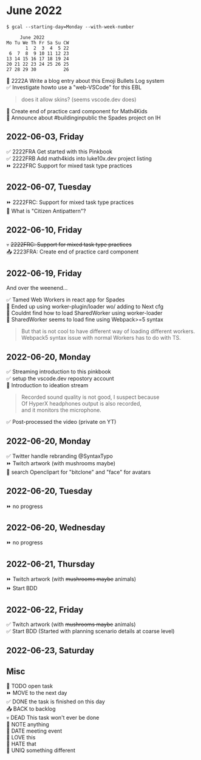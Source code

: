 June 2022
=========
 
    $ gcal --starting-day=Monday --with-week-number

         June 2022
    Mo Tu We Th Fr Sa Su CW
           1  2  3  4  5 22
     6  7  8  9 10 11 12 23
    13 14 15 16 17 18 19 24
    20 21 22 23 24 25 26 25
    27 28 29 30          26

🔲 2222A Write a blog entry about this Emoji Bullets Log system  
✅ Investigate howto use a "web-VSCode" for this EBL  
> does it allow skins? (seems vscode.dev does)  

🔲 Create end of practice card component for Math4Kids  
🔲 Announce about #buildinginpublic the Spades project on IH  

2022-06-03, Friday
------------------

✅ 2222FRA Get started with this Pinkbook  
✅ 2222FRB Add math4kids into luke10x.dev project listing  
⏩ 2222FRC Support for mixed task type practices  


2022-06-07, Tuesday
-------------------

⏩ 2222FRC: Support for mixed task type practices  
📌 What is "Citizen Antipattern"?  


2022-06-10, Friday
------------------

💀 ~~2222FRC: Support for mixed task type practices~~  
📤 2223FRA: Create end of practice card component  


2022-06-19, Friday
------------------

And over the weenend...  

✅ Tamed Web Workers in react app for Spades  
📌 Ended up using worker-plugin/loader wo/ adding to Next cfg  
📌 Couldnt find how to load SharedWorker using worker-loader  
📌 SharedWorker seems to load fine using Webpack>=5 syntax  
> But that is not cool to have different way of loading different workers.  
> Webpack5 syntax issue with normal Workers has to do with TS.  

2022-06-20, Monday
------------------

✅ Streaming introduction to this pinkbook  
✅ setup the vscode.dev repostory account  
📌 Introduction to ideation stream  
> Recorded sound quality is not good, I suspect because  
> Of HyperX headphones output is also recorded,  
> and it monitors the microphone.  

✅ Post-processed the video (private on YT)  

2022-06-20, Monday
------------------

✅ Twitter handle rebranding @SyntaxTypo  
⏩ Twitch artwork (with mushrooms maybe)  
📌 search Openclipart for "bitclone" and "face" for avatars  

2022-06-20, Tuesday
------------------

⏩ no progress  


2022-06-20, Wednesday  
---------------------

⏩ no progress  

2022-06-21, Thursday
--------------------

⏩ Twitch artwork (with ~~mushrooms maybe~~ animals)  
⏩ Start BDD  


2022-06-22, Friday
--------------------

✅ Twitch artwork (with ~~mushrooms maybe~~ animals)  
✅ Start BDD (Started with planning scenario details at coarse level)  

2022-06-23, Saturday
--------------------



Misc
----

🔲 TODO open task  
⏩ MOVE to the next day  
✅ DONE the task is finished on this day  
📤 BACK to backlog  
💀 DEAD This task won't ever be done  
📌 NOTE anything  
📅 DATE meeting event  
🙂 LOVE this  
🙁 HATE that  
🦄 UNIQ something different  

